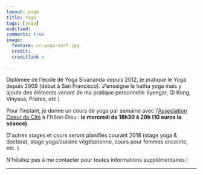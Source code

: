 ```yaml
---
layout: page
title: Yoga
tags: [yoga]
modified:
comments: true
image:
  feature: cc-yoga-surf.jpg
  credit:
  creditlink :

---
```


Diplômée de l'école de Yoga Sivananda depuis 2012, je pratique le Yoga depuis 2009 (début à San Francisco). J'enseigne le hatha yoga mais y ajoute des éléments venant de ma pratique personnelle (Iyengar, Qi Kong, Vinyasa, Pilates, etc.)

Pour l'instant, je donne un cours de yoga par semaine avec l'[Association Coeur de Cité](https://www.facebook.com/coeurdecite/?hc_ref=ARTmV8UXhrl0Vn0cSIWxpyzov6OAgHztbhY-HKPPl3EpVueP-ZEt6essLYQWehhBSnA) à l'Hôtel-Dieu : **le mercredi de 18h30 à 20h (10 euros la séance)**.

D'autres stages et cours seront planifiés courant 2018 (stage yoga & doctorat, stage yoga/cuisine végétarienne, cours pour femmes enceinte, etc. )

N'hésitez pas à me contacter pour toutes informations supplémentaires !  

---
